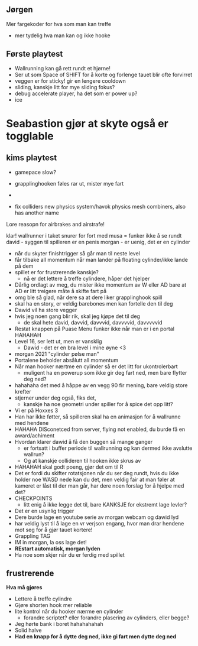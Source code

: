 ## Jørgen
Mer fargekoder for hva som man kan treffe
- mer tydelig hva man kan og ikke hooke


## Første playtest
- Wallrunning kan gå rett rundt et hjørne!
- Ser ut som Space of SHIFT for å korte og forlenge tauet blir ofte forvirret
- veggen er for sticky! gir en lengere cooldown
- sliding, kanskje litt for mye sliding fokus?
- debug accelerate player, ha det som er power up?
- ice

# Seabastion gjør at skyte også er togglable

## kims playtest
- gamepace slow?
- grapplinghooken føles rar ut, mister mye fart
- 





- fix colliders
new physics system/havok physics
mesh combiners, also has another name

Lore reasopn for airbrakes and airstrafe!

klar!
wallrunner i taket
snurer for fort med musa = funker ikke å se rundt
david - syggen til spilleren er en penis
morgan - er uenig, det er en cylinder
- når du skyter finishtrigger så går man til neste level
- får tilbake all momentum når man lander på floating cylinder/ikke lande på dem
- spillet er for frustrerende kanskje?
	- nå er det lettere å treffe cylindere, håper det hjelper
- Dårlig ordlagt av meg, du mister ikke momentum av W eller AD bare at AD er litt treigere måte å skifte fart på
- omg ble så glad, når dere sa at dere liker grapplinghook spill
- skal ha en story, er veldig barebones men kan fortelle den til deg
- Dawid vil ha store vegger
- hvis jeg noen gang blir rik, skal jeg kjøpe det til deg
	- de skal hete david, davvid, davvvid, davvvvid, davvvvvid
- Restat knappen på Puase Menu funker ikke når man er i en portal HAHAHAH
- Level 16, ser lett ut, men er vansklig
	- Dawid - det er en bra level i mine øyne <3
- morgan 2021 "cylinder pølse man"
- Portalene beholder absålutt all momentum
- Når man hooker nærtme en cylinder så er det litt for ukontrolerbart
	- muligent ha en powerup som ikke gir deg fart ned, men bare flytter deg ned?
- hahahaha det med å håppe av en vegg 90 fir mening, bare veldig store krefter
- stjerner under deg også, fiks det, 
	- kanskje ha noe geometri under spiller for å spice det opp litt?
- Vi er på Hoxxes 3
- Han har ikke føtter, så spilleren skal ha en animasjon for å wallrunne med hendene
- HAHAHA DISconetced from server, flying not enabled, du burde få en award/achiment
- Hvordan klarer dawid å få den buggen så mange ganger
	- er fortsatt i buffer periode til wallrunning og kan dermed ikke avslutte wallrun?
	- Og at kanskje collideren til hooken ikke skrus av
- HAHAHAH skal godt poeng, gjør det om til R
- Det er fordi du skifter rotatsjonen når du ser deg rundt, hvis du ikke holder noe WASD nede kan du det, men veldig fair at man føler at kameret er låst til der man går, har dere noen forslag for å hjelpe med det?
- CHECKPOINTS
	- litt enig å ikke legge det til, bare KANKSJE for ekstremt lage levler?
- Det er en usynlig trigger
- Dere burde lage en youtube serie av morgan webcam og dawid lyd
- har veldig lyst til å lage en vr verjson engang, hvor man drar hendene mot seg for å gjør tauet kortere!
- Grappling TAG
- IM in morgan, la oss lage det!
- **REstart automatisk, morgan lyden**
- Ha noe som skjer når du er ferdig med spillet

## frustrerende
**Hva må gjøres**
- Lettere å treffe cylindre
- Gjøre shorten hook mer reliable
- lite kontrol når du hooker nærme en cylinder
	- forandre scriptet? eller forandre plasering av cylinders, eller begge?
- Jeg hørte bank i boret hahahahahah
- Solid halve 
- **Had en knapp for å dytte deg ned, ikke gi fart men dytte deg ned**